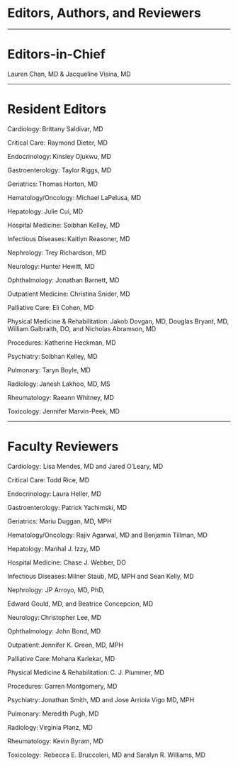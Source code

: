 # Editors, Authors, and Reviewers

---

# Editors-in-Chief

Lauren Chan, MD & Jacqueline Visina, MD

---

# Resident Editors

Cardiology: Brittany Saldivar, MD  

Critical Care:  Raymond Dieter, MD 

Endocrinology: Kinsley Ojukwu, MD  

Gastroenterology: Taylor Riggs, MD  

Geriatrics: Thomas Horton, MD  

Hematology/Oncology: Michael LaPelusa, MD 

Hepatology: Julie Cui, MD  

Hospital Medicine: Soibhan Kelley, MD  

Infectious Diseases: Kaitlyn Reasoner, MD 

Nephrology: Trey Richardson, MD  

Neurology: Hunter Hewitt, MD 

Ophthalmology: Jonathan Barnett, MD 

Outpatient Medicine: Christina Snider, MD 

Palliative Care: Eli Cohen, MD 

Physical Medicine & Rehabilitation: Jakob Dovgan, MD, Douglas Bryant, MD, William Galbraith, DO, and Nicholas Abramson, MD 

Procedures: Katherine Heckman, MD  

Psychiatry: Soibhan Kelley, MD 

Pulmonary: Taryn Boyle, MD 

Radiology: Janesh Lakhoo, MD, MS  

Rheumatology: Raeann Whitney, MD   

Toxicology:  Jennifer Marvin-Peek, MD  

---

# Faculty Reviewers

Cardiology:  Lisa Mendes, MD and Jared O’Leary, MD  

Critical Care: Todd Rice, MD 

Endocrinology: Laura Heller, MD 

Gastroenterology: Patrick Yachimski, MD  

Geriatrics: Mariu Duggan, MD, MPH 

Hematology/Oncology: Rajiv Agarwal, MD and Benjamin Tillman, MD 

Hepatology: Manhal J. Izzy, MD 

Hospital Medicine: Chase J. Webber, DO 

Infectious Diseases: Milner Staub, MD, MPH and Sean Kelly, MD 

Nephrology: JP Arroyo, MD, PhD, 

Edward Gould, MD, and Beatrice Concepcion, MD 

Neurology: Christopher Lee, MD 

Ophthalmology: John Bond, MD 

Outpatient: Jennifer K. Green, MD, MPH    

Palliative Care: Mohana Karlekar, MD 

Physical Medicine & Rehabilitation: C. J. Plummer, MD 

Procedures: Garren Montgomery, MD 

Psychiatry: Jonathan Smith, MD and Jose Arriola Vigo MD, MPH 

Pulmonary: Meredith Pugh, MD 

Radiology: Virginia Planz, MD 

Rheumatology: Kevin Byram, MD  

Toxicology:  Rebecca E. Bruccoleri, MD and Saralyn R. Williams, MD
